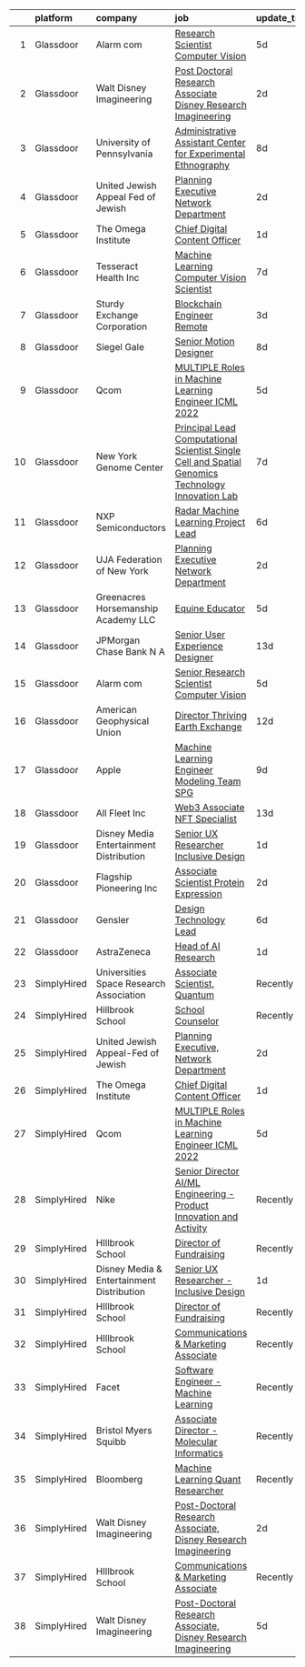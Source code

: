 

|    | platform    | company                                   | job                                                                                                                                                                                                                                                                                                                                                                                                                                                                                                                                                                                                                                                                                                                                                                                                                                                                                        | update_time   | location          |
|---:|:------------|:------------------------------------------|:-------------------------------------------------------------------------------------------------------------------------------------------------------------------------------------------------------------------------------------------------------------------------------------------------------------------------------------------------------------------------------------------------------------------------------------------------------------------------------------------------------------------------------------------------------------------------------------------------------------------------------------------------------------------------------------------------------------------------------------------------------------------------------------------------------------------------------------------------------------------------------------------|:--------------|:------------------|
|  1 | Glassdoor   | Alarm com                                 | [Research Scientist   Computer Vision](https://www.glassdoor.com/partner/jobListing.htm?pos=121&ao=1136043&s=58&guid=000001821f85ab6b8dba451ae4715e04&src=GD_JOB_AD&t=SR&vt=w&ea=1&cs=1_a6d85d00&cb=1658386230473&jobListingId=1008008961661&jrtk=3-0-1g8fobau3kbng801-1g8fobaumjfl9801-a3630e76beea8a0b-)                                                                                                                                                                                                                                                                                                                                                                                                                                                                                                                                                                                 | 5d            | Tysons Corner, VA |
|  2 | Glassdoor   | Walt Disney Imagineering                  | [Post Doctoral Research Associate  Disney Research Imagineering](https://www.glassdoor.com/partner/jobListing.htm?pos=102&ao=1110586&s=58&guid=000001821f85ab6b8dba451ae4715e04&src=GD_JOB_AD&t=SR&vt=w&cs=1_bc3b8b4a&cb=1658386230471&jobListingId=1008011554138&cpc=2CAED5C921A5F994&jrtk=3-0-1g8fobau3kbng801-1g8fobaumjfl9801-d0897aefc757231c--6NYlbfkN0DAFTyt7pbDCC2JPO79CSdi1dIb81yjczP5qsKcZIxgiYm3-7g-689UDqHItQTwke_hFTbhKP5CtjmQ-yRvez1wZHkagfN8YsoIQVhHkoT8Dan3narAbrli8cz1R4zr7VvZvQj6n4Pmu17CtoJVhqU_4xurgF7Ll27reiW8orgoDCayO2G-5xhRDj5iEn6HrY6mJV1jqCkh6LD_PxD-MP1fNrdE7GTtUs4zO4bT25haDgwMSqE9-jPLV1IzOyiFZQLvGf9EpoWm71baRc16gYUrhr7Fc46LLLe1rCeXKKnGzcWSPTct7eyzXOw5X1cOQ372XNIsxwaMJvJelgHNIXWy3V_njL3sXAZk_e6XI0S4GGa0vUwDK_gMnRJfcAeLnOvxIT_I_8NZvAyAndlG3N3HidE8XGbEf2eOB7H2rdR4vJRQ9WpRr9T9)                                                                       | 2d            | Glendale, CA      |
|  3 | Glassdoor   | University of Pennsylvania                | [Administrative Assistant  Center for Experimental Ethnography](https://www.glassdoor.com/partner/jobListing.htm?pos=110&ao=1136043&s=58&guid=000001821f85ab6b8dba451ae4715e04&src=GD_JOB_AD&t=SR&vt=w&cs=1_ab4f9fca&cb=1658386230472&jobListingId=1007999565140&jrtk=3-0-1g8fobau3kbng801-1g8fobaumjfl9801-b700c7d365867afb-)                                                                                                                                                                                                                                                                                                                                                                                                                                                                                                                                                             | 8d            | Philadelphia, PA  |
|  4 | Glassdoor   | United Jewish Appeal Fed of Jewish        | [Planning Executive  Network Department](https://www.glassdoor.com/partner/jobListing.htm?pos=103&ao=1136043&s=58&guid=000001821f85ab6b8dba451ae4715e04&src=GD_JOB_AD&t=SR&vt=w&cs=1_5c66b441&cb=1658386230471&jobListingId=1008012498594&jrtk=3-0-1g8fobau3kbng801-1g8fobaumjfl9801-827eec7eb3315568-)                                                                                                                                                                                                                                                                                                                                                                                                                                                                                                                                                                                    | 2d            | New York, NY      |
|  5 | Glassdoor   | The Omega Institute                       | [Chief Digital Content Officer](https://www.glassdoor.com/partner/jobListing.htm?pos=105&ao=1136043&s=58&guid=000001821f85ab6b8dba451ae4715e04&src=GD_JOB_AD&t=SR&vt=w&ea=1&cs=1_6605200b&cb=1658386230472&jobListingId=1008015033930&jrtk=3-0-1g8fobau3kbng801-1g8fobaumjfl9801-9e0395aef8d12c95-)                                                                                                                                                                                                                                                                                                                                                                                                                                                                                                                                                                                        | 1d            | Rhinebeck, NY     |
|  6 | Glassdoor   | Tesseract Health  Inc                     | [Machine Learning Computer Vision Scientist](https://www.glassdoor.com/partner/jobListing.htm?pos=106&ao=1136043&s=58&guid=000001821f85ab6b8dba451ae4715e04&src=GD_JOB_AD&t=SR&vt=w&ea=1&cs=1_8a651718&cb=1658386230472&jobListingId=1008002710891&jrtk=3-0-1g8fobau3kbng801-1g8fobaumjfl9801-fd7670455c9a02f9-)                                                                                                                                                                                                                                                                                                                                                                                                                                                                                                                                                                           | 7d            | Remote            |
|  7 | Glassdoor   | Sturdy Exchange Corporation               | [Blockchain Engineer  Remote ](https://www.glassdoor.com/partner/jobListing.htm?pos=114&ao=1136043&s=58&guid=000001821f85ab6b8dba451ae4715e04&src=GD_JOB_AD&t=SR&vt=w&ea=1&cs=1_2b430eb1&cb=1658386230472&jobListingId=1008010329731&jrtk=3-0-1g8fobau3kbng801-1g8fobaumjfl9801-7d55b355f04952f3-)                                                                                                                                                                                                                                                                                                                                                                                                                                                                                                                                                                                         | 3d            | Remote            |
|  8 | Glassdoor   | Siegel Gale                               | [Senior Motion Designer](https://www.glassdoor.com/partner/jobListing.htm?pos=116&ao=1136043&s=58&guid=000001821f85ab6b8dba451ae4715e04&src=GD_JOB_AD&t=SR&vt=w&ea=1&cs=1_7f07f4cf&cb=1658386230473&jobListingId=1008001315045&jrtk=3-0-1g8fobau3kbng801-1g8fobaumjfl9801-63f40859d02cafd9-)                                                                                                                                                                                                                                                                                                                                                                                                                                                                                                                                                                                               | 8d            | New York, NY      |
|  9 | Glassdoor   | Qcom                                      | [MULTIPLE Roles in Machine Learning Engineer ICML 2022](https://www.glassdoor.com/partner/jobListing.htm?pos=120&ao=1136043&s=58&guid=000001821f85ab6b8dba451ae4715e04&src=GD_JOB_AD&t=SR&vt=w&cs=1_1734f93b&cb=1658386230473&jobListingId=1008008312368&jrtk=3-0-1g8fobau3kbng801-1g8fobaumjfl9801-54bf61d0ed1361c2-)                                                                                                                                                                                                                                                                                                                                                                                                                                                                                                                                                                     | 5d            | San Diego, CA     |
| 10 | Glassdoor   | New York Genome Center                    | [Principal Lead Computational Scientist  Single Cell and Spatial Genomics   Technology Innovation Lab](https://www.glassdoor.com/partner/jobListing.htm?pos=117&ao=1136043&s=58&guid=000001821f85ab6b8dba451ae4715e04&src=GD_JOB_AD&t=SR&vt=w&ea=1&cs=1_940d2197&cb=1658386230473&jobListingId=1008004154570&jrtk=3-0-1g8fobau3kbng801-1g8fobaumjfl9801-8d456020028afd44-)                                                                                                                                                                                                                                                                                                                                                                                                                                                                                                                 | 7d            | New York, NY      |
| 11 | Glassdoor   | NXP Semiconductors                        | [Radar Machine Learning Project Lead](https://www.glassdoor.com/partner/jobListing.htm?pos=119&ao=1136043&s=58&guid=000001821f85ab6b8dba451ae4715e04&src=GD_JOB_AD&t=SR&vt=w&cs=1_233cf8a5&cb=1658386230473&jobListingId=1008005614467&jrtk=3-0-1g8fobau3kbng801-1g8fobaumjfl9801-b4c322399e7e5b99-)                                                                                                                                                                                                                                                                                                                                                                                                                                                                                                                                                                                       | 6d            | San Jose, CA      |
| 12 | Glassdoor   | UJA Federation of New York                | [Planning Executive  Network Department](https://www.glassdoor.com/partner/jobListing.htm?pos=104&ao=1136043&s=58&guid=000001821f85ab6b8dba451ae4715e04&src=GD_JOB_AD&t=SR&vt=w&cs=1_c1134bb4&cb=1658386230471&jobListingId=1008012544382&jrtk=3-0-1g8fobau3kbng801-1g8fobaumjfl9801-58ad51c3a85b4340-)                                                                                                                                                                                                                                                                                                                                                                                                                                                                                                                                                                                    | 2d            | New York, NY      |
| 13 | Glassdoor   | Greenacres Horsemanship Academy LLC       | [Equine Educator](https://www.glassdoor.com/partner/jobListing.htm?pos=107&ao=1136043&s=58&guid=000001821f85ab6b8dba451ae4715e04&src=GD_JOB_AD&t=SR&vt=w&cs=1_cb679500&cb=1658386230472&jobListingId=1008008320364&jrtk=3-0-1g8fobau3kbng801-1g8fobaumjfl9801-e0933fbaa1de8d2e-)                                                                                                                                                                                                                                                                                                                                                                                                                                                                                                                                                                                                           | 5d            | Cincinnati, OH    |
| 14 | Glassdoor   | JPMorgan Chase Bank  N A                  | [Senior User Experience Designer](https://www.glassdoor.com/partner/jobListing.htm?pos=112&ao=1136043&s=58&guid=000001821f85ab6b8dba451ae4715e04&src=GD_JOB_AD&t=SR&vt=w&cs=1_c7f51226&cb=1658386230472&jobListingId=1007991504187&jrtk=3-0-1g8fobau3kbng801-1g8fobaumjfl9801-87ea9470d0349728-)                                                                                                                                                                                                                                                                                                                                                                                                                                                                                                                                                                                           | 13d           | Chicago, IL       |
| 15 | Glassdoor   | Alarm com                                 | [Senior Research Scientist   Computer Vision](https://www.glassdoor.com/partner/jobListing.htm?pos=109&ao=1136043&s=58&guid=000001821f85ab6b8dba451ae4715e04&src=GD_JOB_AD&t=SR&vt=w&ea=1&cs=1_9673ff00&cb=1658386230472&jobListingId=1008008961663&jrtk=3-0-1g8fobau3kbng801-1g8fobaumjfl9801-2fd33b48625a156d-)                                                                                                                                                                                                                                                                                                                                                                                                                                                                                                                                                                          | 5d            | Tysons Corner, VA |
| 16 | Glassdoor   | American Geophysical Union                | [Director  Thriving Earth Exchange](https://www.glassdoor.com/partner/jobListing.htm?pos=122&ao=1136043&s=58&guid=000001821f85ab6b8dba451ae4715e04&src=GD_JOB_AD&t=SR&vt=w&ea=1&cs=1_0cd17f01&cb=1658386230473&jobListingId=1007993955243&jrtk=3-0-1g8fobau3kbng801-1g8fobaumjfl9801-13b136de571ad4df-)                                                                                                                                                                                                                                                                                                                                                                                                                                                                                                                                                                                    | 12d           | Washington, DC    |
| 17 | Glassdoor   | Apple                                     | [Machine Learning Engineer  Modeling Team   SPG](https://www.glassdoor.com/partner/jobListing.htm?pos=115&ao=1136043&s=58&guid=000001821f85ab6b8dba451ae4715e04&src=GD_JOB_AD&t=SR&vt=w&cs=1_03e85869&cb=1658386230472&jobListingId=1007999034473&jrtk=3-0-1g8fobau3kbng801-1g8fobaumjfl9801-a1c6ddc4983480cb-)                                                                                                                                                                                                                                                                                                                                                                                                                                                                                                                                                                            | 9d            | Cupertino, CA     |
| 18 | Glassdoor   | All Fleet Inc                             | [Web3 Associate   NFT Specialist](https://www.glassdoor.com/partner/jobListing.htm?pos=101&ao=1110586&s=58&guid=000001821f85ab6b8dba451ae4715e04&src=GD_JOB_AD&t=SR&vt=w&ea=1&cs=1_456b7f1d&cb=1658386230471&jobListingId=1007990811083&cpc=883DC43018083D9A&jrtk=3-0-1g8fobau3kbng801-1g8fobaumjfl9801-0ed09dea353dd073--6NYlbfkN0AtlW_omU2Xx3W-19HQ_drmTKCWebiHnmA5lS5PDL5G8byyb_cVqG1a5cUmTcwFafQ3qhOZ60w2v3j4Pa4rkUt6EdvziXUDip5jwSVdhurbiWmgDmbNHN71DjmC1h-YEYyICTAHoIxzAFhxhzl_bJoEk5heshHaBve2sorqhXtW4yNvnxu7d-JmpZdaiM1Qy8qo7Gmdl5JfNYdw1I81bbABldmIKTtO7qNXa1pJL4X21hYdXD9oYsxgVjjz9x0GqJdQIE9U_QHaxczZ5d2nGJ8oCebo5PyaPoj0OtBSmPy1_ZRvb953KF2fwvB49FWvgulTVOdQibmiO5EmpZgtBEe6-2KbjMCZRR2EfuKjiN76_HXDBMl_DaD-0eULavgvHewY8g_SIBy8crlMHxvUwPk5B6e5Fpo5e-ksVjCNk2z_sdbsOkJSUT820kgOROi4L7TLo6R6cc-iqR-NDaV57DYb-K4fpyuWvHvWnINVPxjT5v5vutKjaFfIWCLS-6Sz7v6aHo_dReulbJN0Fm62RpvF) | 13d           | Zion, IL          |
| 19 | Glassdoor   | Disney Media   Entertainment Distribution | [Senior UX Researcher   Inclusive Design](https://www.glassdoor.com/partner/jobListing.htm?pos=113&ao=1136043&s=58&guid=000001821f85ab6b8dba451ae4715e04&src=GD_JOB_AD&t=SR&vt=w&cs=1_40388980&cb=1658386230472&jobListingId=1008014300873&jrtk=3-0-1g8fobau3kbng801-1g8fobaumjfl9801-ab12b344d29545fe-)                                                                                                                                                                                                                                                                                                                                                                                                                                                                                                                                                                                   | 1d            | San Francisco, CA |
| 20 | Glassdoor   | Flagship Pioneering  Inc                  | [Associate Scientist  Protein Expression](https://www.glassdoor.com/partner/jobListing.htm?pos=108&ao=1136043&s=58&guid=000001821f85ab6b8dba451ae4715e04&src=GD_JOB_AD&t=SR&vt=w&cs=1_bd6b941c&cb=1658386230472&jobListingId=1008012450011&jrtk=3-0-1g8fobau3kbng801-1g8fobaumjfl9801-8d69771902506d2f-)                                                                                                                                                                                                                                                                                                                                                                                                                                                                                                                                                                                   | 2d            | Boston, MA        |
| 21 | Glassdoor   | Gensler                                   | [Design Technology Lead](https://www.glassdoor.com/partner/jobListing.htm?pos=118&ao=1136043&s=58&guid=000001821f85ab6b8dba451ae4715e04&src=GD_JOB_AD&t=SR&vt=w&cs=1_a5035fe5&cb=1658386230473&jobListingId=1008006782951&jrtk=3-0-1g8fobau3kbng801-1g8fobaumjfl9801-4364c8507631c53c-)                                                                                                                                                                                                                                                                                                                                                                                                                                                                                                                                                                                                    | 6d            | Baltimore, MD     |
| 22 | Glassdoor   | AstraZeneca                               | [Head of AI Research](https://www.glassdoor.com/partner/jobListing.htm?pos=111&ao=1136043&s=58&guid=000001821f85ab6b8dba451ae4715e04&src=GD_JOB_AD&t=SR&vt=w&cs=1_260688a6&cb=1658386230472&jobListingId=1008013808942&jrtk=3-0-1g8fobau3kbng801-1g8fobaumjfl9801-eef59e953d0d7836-)                                                                                                                                                                                                                                                                                                                                                                                                                                                                                                                                                                                                       | 1d            | Gaithersburg, MD  |
| 23 | SimplyHired | Universities Space Research Association   | [Associate Scientist, Quantum](https://www.simplyhired.com/job/A_kNwmPauICIfo5Qu5V7PVE0zdmhMpn6G33lWYk4RtzR6S2AfVqQ5A?q=generative+art)                                                                                                                                                                                                                                                                                                                                                                                                                                                                                                                                                                                                                                                                                                                                                    | Recently      | Mountain View, CA |
| 24 | SimplyHired | Hillbrook School                          | [School Counselor](https://www.simplyhired.com/job/39OtEvLZm404P0nJbJkRF5iv9JCQA1933bpJwfPDYUmPQ__Dii-r1g?q=generative+art)                                                                                                                                                                                                                                                                                                                                                                                                                                                                                                                                                                                                                                                                                                                                                                | Recently      | Los Gatos, CA     |
| 25 | SimplyHired | United Jewish Appeal-Fed of Jewish        | [Planning Executive, Network Department](https://www.simplyhired.com/job/7WP_yzksL5bNGgUBe6gfo1HjO3tDB_TCSLxlIyN-io0y8mEdea71sA?q=generative+art)                                                                                                                                                                                                                                                                                                                                                                                                                                                                                                                                                                                                                                                                                                                                          | 2d            | New York, NY      |
| 26 | SimplyHired | The Omega Institute                       | [Chief Digital Content Officer](https://www.simplyhired.com/job/G1D9FkrcxrKb089KGIhcUtufe9nAciOmz-Z9jgwfR-iIJFIjtOIiiw?q=generative+art)                                                                                                                                                                                                                                                                                                                                                                                                                                                                                                                                                                                                                                                                                                                                                   | 1d            | Rhinebeck, NY     |
| 27 | SimplyHired | Qcom                                      | [MULTIPLE Roles in Machine Learning Engineer ICML 2022](https://www.simplyhired.com/job/sjiINURtQf5ORipj9SfQIDNIKeMLu6R_Oyi0hf4Ac1Y88lZ4dWS3KQ?q=generative+art)                                                                                                                                                                                                                                                                                                                                                                                                                                                                                                                                                                                                                                                                                                                           | 5d            | San Diego, CA     |
| 28 | SimplyHired | Nike                                      | [Senior Director AI/ML Engineering - Product Innovation and Activity](https://www.simplyhired.com/job/Gn9HVTtK0oUTy9Q9duapau2xLYfPiiB0pwqHYMkx_Xg3S0gszFuT0g?q=generative+art)                                                                                                                                                                                                                                                                                                                                                                                                                                                                                                                                                                                                                                                                                                             | Recently      | Atlanta, GA       |
| 29 | SimplyHired | HIllbrook School                          | [Director of Fundraising](https://www.simplyhired.com/job/ENKUisqEPyXa1cUA81a4-YhdtzebfyE0gA8nVSY6VQ4HA2qzcaOKGg?q=generative+art)                                                                                                                                                                                                                                                                                                                                                                                                                                                                                                                                                                                                                                                                                                                                                         | Recently      | Los Gatos, CA     |
| 30 | SimplyHired | Disney Media & Entertainment Distribution | [Senior UX Researcher - Inclusive Design](https://www.simplyhired.com/job/cClmBM-qqqUWT3iQqQNwJIqwCUEXBokzYIurxdHUf2PDnAq56fPAnw?q=generative+art)                                                                                                                                                                                                                                                                                                                                                                                                                                                                                                                                                                                                                                                                                                                                         | 1d            | San Francisco, CA |
| 31 | SimplyHired | HIllbrook School                          | [Director of Fundraising](https://www.simplyhired.com/job/ENKUisqEPyXa1cUA81a4-YhdtzebfyE0gA8nVSY6VQ4HA2qzcaOKGg?q=generative+art)                                                                                                                                                                                                                                                                                                                                                                                                                                                                                                                                                                                                                                                                                                                                                         | Recently      | Los Gatos, CA     |
| 32 | SimplyHired | HIllbrook School                          | [Communications & Marketing Associate](https://www.simplyhired.com/job/2MBebvIOj_Hp5gq3FFNayjvwoxn4Pb440_8DT_CXG_1WV2F-P3BN4Q?q=generative+art)                                                                                                                                                                                                                                                                                                                                                                                                                                                                                                                                                                                                                                                                                                                                            | Recently      | Los Gatos, CA     |
| 33 | SimplyHired | Facet                                     | [Software Engineer - Machine Learning](https://www.simplyhired.com/job/rRl7LpYqGiIowLAwzbrNzMgXtXTFbKgtp-z9fo66PKEqX4Q6nYlO_w?q=generative+art)                                                                                                                                                                                                                                                                                                                                                                                                                                                                                                                                                                                                                                                                                                                                            | Recently      | San Francisco, CA |
| 34 | SimplyHired | Bristol Myers Squibb                      | [Associate Director - Molecular Informatics](https://www.simplyhired.com/job/QtWWkNjz_Cu3ZIEtJ0B9sthqkeZ5MfHKqpcgho2hq4l3uGmX674F0Q?q=generative+art)                                                                                                                                                                                                                                                                                                                                                                                                                                                                                                                                                                                                                                                                                                                                      | Recently      | San Diego, CA     |
| 35 | SimplyHired | Bloomberg                                 | [Machine Learning Quant Researcher](https://www.simplyhired.com/job/VPoBWZeqtsL_I-8lUeUVH-XyL3kFT6mMxT20wo9--CNiv9Uav37p5Q?q=generative+art)                                                                                                                                                                                                                                                                                                                                                                                                                                                                                                                                                                                                                                                                                                                                               | Recently      | New York, NY      |
| 36 | SimplyHired | Walt Disney Imagineering                  | [Post-Doctoral Research Associate, Disney Research Imagineering](https://www.simplyhired.com/job/j2Aw-axbt07ni9COxGgNQEt_CaiPcVE1mU4I5_RdvnLUxGNhllo8pg?q=generative+art)                                                                                                                                                                                                                                                                                                                                                                                                                                                                                                                                                                                                                                                                                                                  | 2d            | Glendale, CA      |
| 37 | SimplyHired | HIllbrook School                          | [Communications & Marketing Associate](https://www.simplyhired.com/job/2MBebvIOj_Hp5gq3FFNayjvwoxn4Pb440_8DT_CXG_1WV2F-P3BN4Q?q=generative+art)                                                                                                                                                                                                                                                                                                                                                                                                                                                                                                                                                                                                                                                                                                                                            | Recently      | Los Gatos, CA     |
| 38 | SimplyHired | Walt Disney Imagineering                  | [Post-Doctoral Research Associate, Disney Research Imagineering](https://www.simplyhired.com/job/P-aKdyEO9SXjpPDhQjJ3o-_bNQWBknptf_w2LEtQXoukg7peUR5PoA?q=generative+art)                                                                                                                                                                                                                                                                                                                                                                                                                                                                                                                                                                                                                                                                                                                  | 5d            | Glendale, CA      |